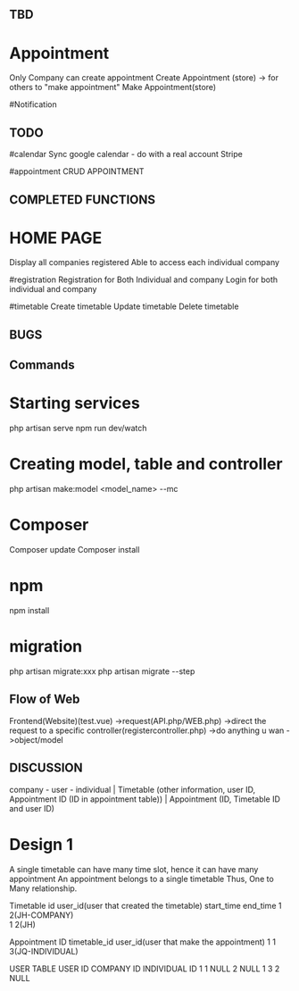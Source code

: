 ## TBD


# Appointment
Only Company can create appointment
Create Appointment (store) -> for others to "make appointment"
Make Appointment(store) 

#Notification

## TODO

#calendar
Sync google calendar - do with a real account
Stripe

#appointment
CRUD APPOINTMENT



## COMPLETED FUNCTIONS

# HOME PAGE
Display all companies registered
Able to access each individual company

#registration
Registration for Both Individual and company
Login for both individual and company

#timetable
Create timetable
Update timetable
Delete timetable





## BUGS



## Commands 
# Starting services
php artisan serve
npm run dev/watch

# Creating model, table and controller
php artisan make:model <model_name> --mc

# Composer
Composer update
Composer install

# npm
npm install

# migration
php artisan migrate:xxx 
php artisan migrate --step




## Flow of Web
Frontend(Website)(test.vue)
->request(API.php/WEB.php)
->direct the request to a specific controller(registercontroller.php)
->do anything u wan
->object/model

## DISCUSSION
company - user - individual
            | 
     Timetable (other information, user ID, Appointment ID (ID in appointment table))
            |
     Appointment (ID, Timetable ID and user ID)


# Design 1
A single timetable can have many time slot, hence it can have many appointment
An appointment belongs to a single timetable
Thus, One to Many relationship.

Timetable
id user_id(user that created the timetable) start_time end_time
1    2(JH-COMPANY)        
1    2(JH)         

Appointment
ID   timetable_id   user_id(user that make the appointment) 
1         1              3(JQ-INDIVIDUAL)

<!-- # Design 2
Timetable
id  user_id                   ............
1    2(JH-COMPANY)        
1    3(JQ)     

Appointment
id   appointer_id      appointee_id      start_time   end_time     subject      date     .....
1    2(JH-COMPANY)     3(JQ-Individual)    xx            xx -->


USER TABLE
USER ID COMPANY ID INDIVIDUAL ID
    1        1          NULL
    2      NULL          1
    3        2          NULL

